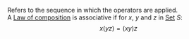 Refers to the sequence in which the operators are applied.  
A [Law of composition](./Law%20of%20composition.md) is associative if for $x$, $y$ and $z$ in [Set](./Sets/Set.md) $S$:  
$$x(yz)=(xy)z$$